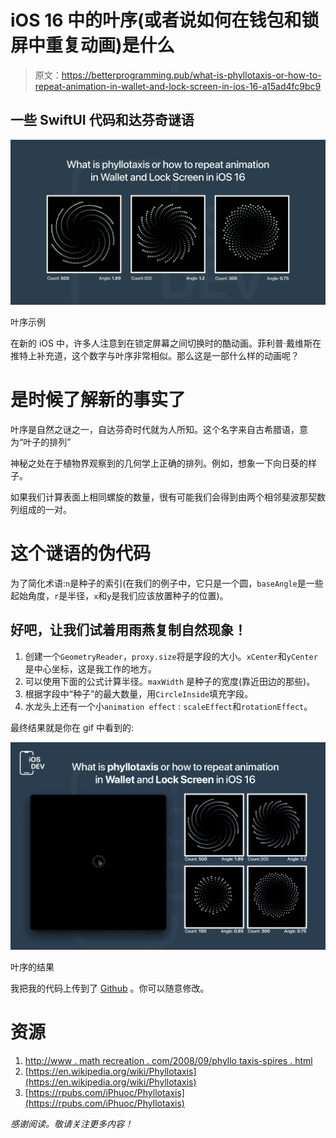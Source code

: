 # iOS 16 中的叶序(或者说如何在钱包和锁屏中重复动画)是什么

> 原文：<https://betterprogramming.pub/what-is-phyllotaxis-or-how-to-repeat-animation-in-wallet-and-lock-screen-in-ios-16-a15ad4fc9bc9>

## 一些 SwiftUI 代码和达芬奇谜语

![](img/6ffa13ef4a7d2e6c5f0d0dcefd8d0f3f.png)

叶序示例

在新的 iOS 中，许多人注意到在锁定屏幕之间切换时的酷动画。菲利普·戴维斯在推特上补充道，这个数字与叶序非常相似。那么这是一部什么样的动画呢？

# 是时候了解新的事实了

叶序是自然之谜之一，自达芬奇时代就为人所知。这个名字来自古希腊语，意为“叶子的排列”

神秘之处在于植物界观察到的几何学上正确的排列。例如，想象一下向日葵的样子。

如果我们计算表面上相同螺旋的数量，很有可能我们会得到由两个相邻斐波那契数列组成的一对。

# 这个谜语的伪代码

为了简化术语:`n`是种子的索引(在我们的例子中，它只是一个圆，`baseAngle`是一些起始角度，`r`是半径，`x`和`y`是我们应该放置种子的位置)。

## 好吧，让我们试着用雨燕复制自然现象！

1.  创建一个`GeometryReader`，`proxy.size`将是字段的大小。`xCenter`和`yCenter` 是中心坐标，这是我工作的地方。
2.  可以使用下面的公式计算半径。`maxWidth` 是种子的宽度(靠近田边的那些)。
3.  根据字段中“种子”的最大数量，用`CircleInside`填充字段。
4.  水龙头上还有一个小`animation effect` : `scaleEffect`和`rotationEffect`。

最终结果就是你在 gif 中看到的:

![](img/0522ac7d03eb732be933e301907088cf.png)

叶序的结果

我把我的代码上传到了 [Github](https://github.com/Viktorianec/phyllotaxis) 。你可以随意修改。

# 资源

1.  [http://www . math recreation . com/2008/09/phyllo taxis-spires . html](http://www.mathrecreation.com/2008/09/phyllotaxis-spirals.html)
2.  [https://en.wikipedia.org/wiki/Phyllotaxis](https://en.wikipedia.org/wiki/Phyllotaxis)
3.  [https://rpubs.com/iPhuoc/Phyllotaxis](https://rpubs.com/iPhuoc/Phyllotaxis)

*感谢阅读。敬请关注更多内容！*